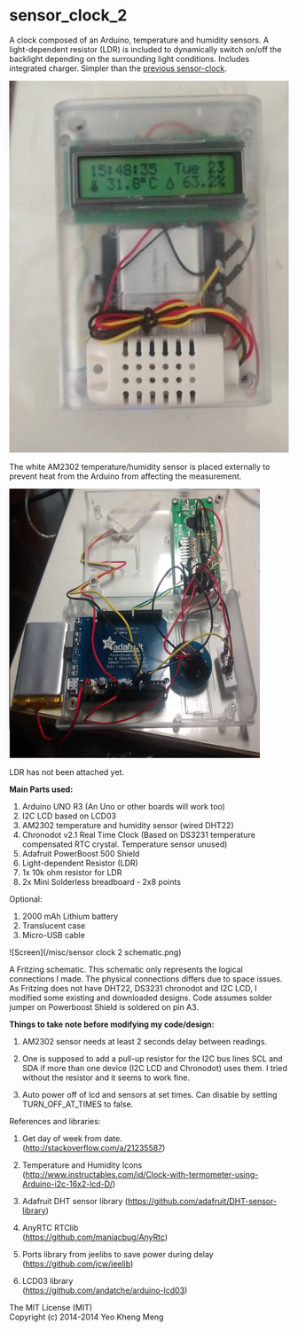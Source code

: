 sensor_clock_2
==============

A clock composed of an Arduino, temperature and humidity sensors. A light-dependent resistor (LDR) is included to dynamically switch on/off the backlight depending on the surrounding light conditions. Includes integrated charger. Simpler than the  [previous sensor-clock](https://github.com/yeokm1/sensor-clock).


![Screen](/misc/front-dim.jpg)

The white AM2302 temperature/humidity sensor is placed externally to prevent heat from the Arduino from affecting the measurement.

<a href="misc/innards.jpg"><img src="misc/innards.jpg" align="centre" height="486" width="452" ></a>

LDR has not been attached yet.


<b>Main Parts used:</b>  

1. Arduino UNO R3  (An Uno or other boards will work too)  
2. I2C LCD based on LCD03  
3. AM2302 temperature and humidity sensor  (wired DHT22)
4. Chronodot v2.1 Real Time Clock (Based on DS3231 temperature compensated RTC crystal. Temperature sensor unused)
5. Adafruit PowerBoost 500 Shield
6. Light-dependent Resistor (LDR)
7. 1x 10k ohm resistor for LDR
8. 2x Mini Solderless breadboard - 2x8 points

Optional:  

1. 2000 mAh Lithium battery  
2. Translucent case  
3. Micro-USB cable  


![Screen](/misc/sensor clock 2 schematic.png)

A Fritzing schematic. This schematic only represents the logical connections I made. The physical connections differs due to space issues. As Fritzing does not have DHT22, DS3231 chronodot and I2C LCD, I modified some existing and downloaded designs. Code assumes solder jumper on Powerboost Shield is soldered on pin A3.

<b>Things to take note before modifying my code/design:</b>  

1. AM2302 sensor needs at least 2 seconds delay between readings.  

2. One is supposed to add a pull-up resistor for the I2C bus lines SCL and SDA if more than one device (I2C LCD and Chronodot) uses them. I tried without the resistor and it seems to work fine.

3. Auto power off of lcd and sensors at set times. Can disable by setting TURN_OFF_AT_TIMES to false.


References and libraries:  

1. Get day of week from date.  
(http://stackoverflow.com/a/21235587)

2. Temperature and Humidity Icons  
(http://www.instructables.com/id/Clock-with-termometer-using-Arduino-i2c-16x2-lcd-D/)  

3. Adafruit DHT sensor library
(https://github.com/adafruit/DHT-sensor-library)

4. AnyRTC RTClib  
(https://github.com/maniacbug/AnyRtc)

5. Ports library from jeelibs to save power during delay  
(https://github.com/jcw/jeelib)

6. LCD03 library  
(https://github.com/andatche/arduino-lcd03)

The MIT License (MIT)<br>
Copyright (c) 2014-2014 Yeo Kheng Meng<br>
